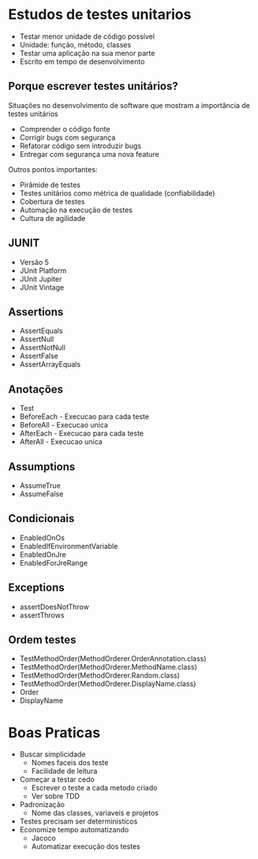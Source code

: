 # Estudos de testes unitarios

- Testar menor unidade de código possível
- Unidade: função, método, classes
- Testar uma aplicação na sua menor parte
- Escrito em tempo de desenvolvimento

## Porque escrever testes unitários?
Situações no desenvolvimento de software que mostram a importância de testes unitários
- Comprender o código fonte
- Corrigir bugs com segurança
- Refatorar código sem introduzir bugs
- Entregar com segurança uma nova feature

Outros pontos importantes:
- Pirâmide de testes
- Testes unitários como métrica de qualidade (confiabilidade)
- Cobertura de testes
- Automação na execução de testes
- Cultura de agilidade

## JUNIT
- Versão 5
- JUnit Platform
- JUnit Jupiter 
- JUnit Vintage

## Assertions
- AssertEquals
- AssertNull
- AssertNotNull
- AssertFalse
- AssertArrayEquals

## Anotações
- Test
- BeforeEach - Execucao para cada teste
- BeforeAll - Execucao unica
- AfterEach - Execucao para cada teste
- AfterAll - Execucao unica

## Assumptions
- AssumeTrue
- AssumeFalse

## Condicionais
- EnabledOnOs
- EnabledIfEnvironmentVariable
- EnabledOnJre
- EnabledForJreRange

## Exceptions
- assertDoesNotThrow
- assertThrows

## Ordem testes
- TestMethodOrder(MethodOrderer.OrderAnnotation.class)
- TestMethodOrder(MethodOrderer.MethodName.class)
- TestMethodOrder(MethodOrderer.Random.class)
- TestMethodOrder(MethodOrderer.DisplayName.class)
- Order
- DisplayName

# Boas Praticas
- Buscar simplicidade
  - Nomes faceis dos teste
  - Facilidade de leitura
- Começar a testar cedo
  - Escrever o teste a cada metodo criado
  - Ver sobre TDD
- Padronização
  - Nome das classes, variaveis e projetos
- Testes precisam ser deterministicos
- Economize tempo automatizando
  - Jacoco
  - Automatizar execução dos testes